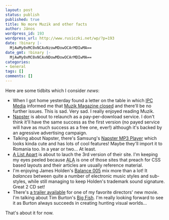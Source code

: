 ```yaml
---
layout: post
status: publish
published: true
title: No more Muzik and other facts
author: János
wordpress_id: 193
wordpress_url: http://www.rusiczki.net/wp/?p=193
date: !binary |-
  MjAwMy0xMC0xNCAxNzowMDowOCArMDIwMA==
date_gmt: !binary |-
  MjAwMy0xMC0xNCAxNDowMDowOCArMDIwMA==
categories:
- General
tags: []
comments: []
---
```

<p>Here are some tidbits which I consider <i>news</i>:</p>
<ul>
<li>When I got home yesterday found a letter on the table in which <a href="http://www.ipc.co.uk/">IPC Media</a> informed me that <a href="http://www.clubbing-uk.com/muzik_magazine_closed.htm">Muzik Magazine closed</a> and there'll be no further issues. This is sad. Very sad. I really enjoyed reading Muzik.</li>
<li><a href="http://www.napster.com">Napster</a> is about to relaunch as a pay-per-download service. I don't think it'll have the same success as the first version (no payed service will have as much success as a free one, ever!) although it's backed by an agressive advertising campaign.</li>
<li>Talking about Napster, there's Samsung's <a href="http://www.gizmodo.com/archives/009352.php" title="Samsung YP-910GS">Napster MP3 Player</a> which looks kinda cute and has lots of cool features! Maybe they'll import it to Romania too. In a year or two... At least.</li>
<li><a href="http://www.alistapart.com/">A List Apart</a> is about to lauch the 3rd version of their site. I'm keeping my eyes peeled because <acronym title="A List Apart">ALA</acronym> is one of those sites that preach for CSS based layouts and their articles are usually reference material.</li>
<li>I'm enjoying James Holden's <a href="http://www.stomp.com.au/eq/viewProduct.asp?intProductID=513311">Balance 005</a> mix more than a lot! It <i>balances</i> between quite a number of electronic music styles and sub-styles, while still managing to keep Holden's trademark sound signature. Great 2 CD set!</li>
<li>There's <a href="http://www.apple.com/trailers/sony_pictures/big_fish/">a trailer available</a> for one of my favorite directors' new movie. I'm talking about Tim Burton's <a href="http://www.imdb.com/title/tt0319061/">Big Fish</a>. I'm really looking forward to see it as Burton always succeeds in creating hunting visual worlds...</li>
</ul>
<p>That's about it for now.</p>
